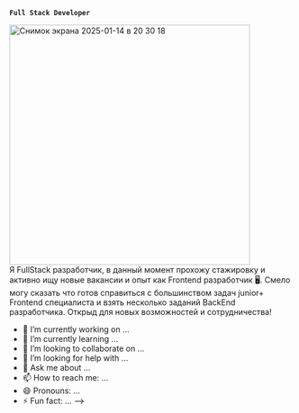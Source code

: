 **`Full Stack Developer`**

<img width="427" alt="Снимок экрана 2025-01-14 в 20 30 18" src="https://github.com/user-attachments/assets/c83c0af2-92c3-4d4f-bd1d-d4b8bcebf894" />


<div style="display: flex; align-items: center; gap: 10px;">
	Я FullStack разработчик, в данный момент прохожу стажировку и активно ищу новые вакансии и опыт как Frontend разработчик 🖥️.
	Смело могу сказать что готов справиться с большинством задач junior+ Frontend специалиста и взять несколько заданий BackEnd разработчика. Открыд для новых возможностей и 	сотрудничества!
</div>

<p>
	
</p>

- 🔭 I’m currently working on ...
- 🌱 I’m currently learning ...
- 👯 I’m looking to collaborate on ...
- 🤔 I’m looking for help with ...
- 💬 Ask me about ...
- 📫 How to reach me: ...
- 😄 Pronouns: ...
- ⚡ Fun fact: ...
-->
